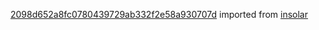 [2098d652a8fc0780439729ab332f2e58a930707d](https://github.com/insolar/insolar/commit/2098d652a8fc0780439729ab332f2e58a930707d) imported from [insolar](https://github.com/insolar/insolar)
